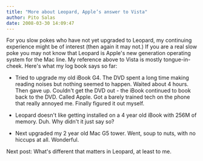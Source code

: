 ```yaml
---
title: "More about Leopard, Apple’s answer to Vista"
author: Pito Salas
date: 2008-03-30 14:09:47
---
```



For you slow pokes who have not yet upgraded to Leopard, my continuing
experience might be of interest (then again it may not.) If you are a real
slow poke you may not know that Leopard is Apple's new generation operating
system for the Mac line. My reference above to Vista is mostly tongue-in-
cheek. Here's what my log book says so far:

  * Tried to upgrade my old iBook G4. The DVD spent a long time making reading noises but nothing seemed to happen. Waited about 4 hours. Then gave up. Couldn't get the DVD out - the iBook continued to book back to the DVD. Called Apple. Got a barely trained tech on the phone that really annoyed me. Finally figured it out myself.

  * Leopard doesn't like getting installed on a 4 year old iBook with 256M of memory. Duh. Why didn't it just say so?

  * Next upgraded my 2 year old Mac G5 tower. Went, soup to nuts, with no hiccups at all. Wonderful.

Next post: What's different that matters in Leopard, at least to me.


